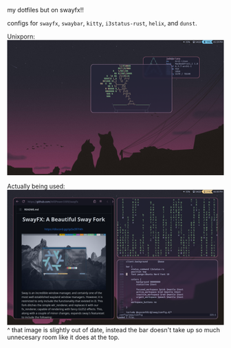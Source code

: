 my dotfiles but on swayfx!!

configs for `swayfx`, `swaybar`, `kitty`, `i3status-rust`, `helix`, and `dunst`.

Unixporn:
![Screenshot of `pfetch` and `cbonsai`, showing off how this system looks when made to look like a r/unixporn post.](pretty.png)

Actually being used:
![Screenshot of Firefox, `cmatrix`, and `helix`, showcasing how the system would look if it was actually in use.](inuse.png)
^ that image is slightly out of date, instead the bar doesn't take up so much unnecesary room like it does at the top.
